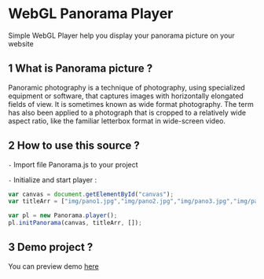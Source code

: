 # WebGL Panorama Player
Simple WebGL Player help you display your panorama picture on your website


## 1 What is Panorama picture ?

Panoramic photography is a technique of photography, using specialized equipment or software, that captures images with horizontally elongated fields of view. It is sometimes known as wide format photography. The term has also been applied to a photograph that is cropped to a relatively wide aspect ratio, like the familiar letterbox format in wide-screen video. 

## 2 How to use this source ?

`-` Import file Panorama.js to your project

`-` Initialize and start player :

~~~js
var canvas = document.getElementById("canvas");
var titleArr = ["img/pano1.jpg","img/pano2.jpg","img/pano3.jpg","img/pano4.jpg","img/pano5.jpg","img/pano6.jpg"];

var pl = new Panorama.player();
pl.initPanorama(canvas, titleArr, []);
~~~  

## 3 Demo project ?

You can preview demo [here](https://mobilecodelab.com/demo/paronama/)

